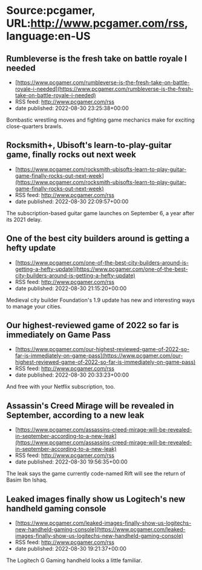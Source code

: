 # Source:pcgamer, URL:http://www.pcgamer.com/rss, language:en-US

## Rumbleverse is the fresh take on battle royale I needed
 - [https://www.pcgamer.com/rumbleverse-is-the-fresh-take-on-battle-royale-i-needed](https://www.pcgamer.com/rumbleverse-is-the-fresh-take-on-battle-royale-i-needed)
 - RSS feed: http://www.pcgamer.com/rss
 - date published: 2022-08-30 23:25:38+00:00

Bombastic wrestling moves and fighting game mechanics make for exciting close-quarters brawls.

## Rocksmith+, Ubisoft's learn-to-play-guitar game, finally rocks out next week
 - [https://www.pcgamer.com/rocksmith-ubisofts-learn-to-play-guitar-game-finally-rocks-out-next-week](https://www.pcgamer.com/rocksmith-ubisofts-learn-to-play-guitar-game-finally-rocks-out-next-week)
 - RSS feed: http://www.pcgamer.com/rss
 - date published: 2022-08-30 22:09:57+00:00

The subscription-based guitar game launches on September 6, a year after its 2021 delay.

## One of the best city builders around is getting a hefty update
 - [https://www.pcgamer.com/one-of-the-best-city-builders-around-is-getting-a-hefty-update](https://www.pcgamer.com/one-of-the-best-city-builders-around-is-getting-a-hefty-update)
 - RSS feed: http://www.pcgamer.com/rss
 - date published: 2022-08-30 21:15:20+00:00

Medieval city builder Foundation's 1.9 update has new and interesting ways to manage your cities.

## Our highest-reviewed game of 2022 so far is immediately on Game Pass
 - [https://www.pcgamer.com/our-highest-reviewed-game-of-2022-so-far-is-immediately-on-game-pass](https://www.pcgamer.com/our-highest-reviewed-game-of-2022-so-far-is-immediately-on-game-pass)
 - RSS feed: http://www.pcgamer.com/rss
 - date published: 2022-08-30 20:33:23+00:00

And free with your Netflix subscription, too.

## Assassin's Creed Mirage will be revealed in September, according to a new leak
 - [https://www.pcgamer.com/assassins-creed-mirage-will-be-revealed-in-september-according-to-a-new-leak](https://www.pcgamer.com/assassins-creed-mirage-will-be-revealed-in-september-according-to-a-new-leak)
 - RSS feed: http://www.pcgamer.com/rss
 - date published: 2022-08-30 19:56:35+00:00

The leak says the game currently code-named Rift will see the return of Basim Ibn Ishaq.

## Leaked images finally show us Logitech's new handheld gaming console
 - [https://www.pcgamer.com/leaked-images-finally-show-us-logitechs-new-handheld-gaming-console](https://www.pcgamer.com/leaked-images-finally-show-us-logitechs-new-handheld-gaming-console)
 - RSS feed: http://www.pcgamer.com/rss
 - date published: 2022-08-30 19:21:37+00:00

The Logitech G Gaming handheld looks a little familiar.

